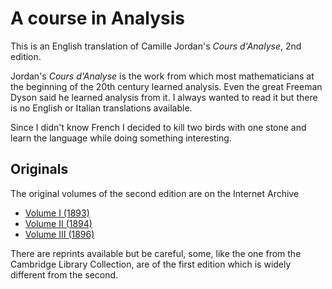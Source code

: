 # A course in Analysis

This is an English translation of Camille Jordan's *Cours d'Analyse*, 2nd edition.

Jordan's *Cours d'Analyse* is the work from which most mathematicians at the beginning of the 20th century learned analysis. Even the great Freeman Dyson said he learned analysis from it. I always wanted to read it but there is no English or Italian translations available.

Since I didn't know French I decided to kill two birds with one stone and learn the language while doing something interesting.

## Originals

The original volumes of the second edition are on the Internet Archive

* [Volume I (1893)](https://archive.org/details/coursdanalysede04jordgoog)
* [Volume II (1894)](https://archive.org/details/coursdanalysede00jordgoog)
* [Volume III (1896)](https://archive.org/details/coursdanalysede01jordgoog)

There are reprints available but be careful, some, like the one from the Cambridge Library Collection, are of the first edition which is widely different from the second.
